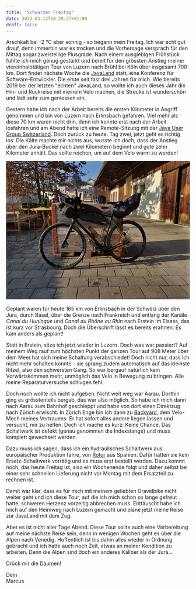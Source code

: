 ```yaml
---
title: "Schwarzer Freitag"
date: 2022-03-12T10:29:27+01:00
draft: false
---
```


Arschkalt bei -2 °C aber sonnig - so begann mein Freitag. Ich war echt gut drauf, denn immerhin war es trocken und die Vorhersage versprach für den Mittag sogar zweistellige Plusgrade. Nach einem ausgiebigen Frühstück fühlte ich mich genug gestärkt und bereit für den grössten Anstieg meiner viereinhalbtätigen Tour von Luzern nach Brühl bei Köln über insgesamt 700 km. Dort findet nächste Woche die [JavaLand](https://www.javaland.eu/de/home/) statt, eine Konferenz für Software-Entwickler. Die erste seit fast drei Jahren für mich. Wie bereits 2019 bei der letzten "echten" JavaLand, so wollte ich auch dieses Jahr die Hin- und Rückreise mit meinem Velo machen, die Strecke ist wunderschön und lädt sehr zum geniessen ein.

Gestern habe ich nach der Arbeit bereits die ersten Kilometer in Angriff genommen und bin von Luzern nach Erlinsbach gefahren. Viel mehr als diese 70 km waren nicht drin, denn ich konnte erst nach der Arbeit losfahren und am Abend hatte ich eine Remote-Sitzung mit der [Java User Group Switzerland](https://www.jug.ch/). Doch zurück zu heute. Tag zwei, jetzt geht es richtig los. Die Kälte machte mir nichts aus, wusste ich doch, dass der Anstieg über den Jura-Buckel nach zwei Kilometern beginnt und gute zehn Kilometer anhält. Das sollte reichen, um auf dem Velo warm zu werden!

![Mein Gravelbike - gepackt und abfahrbereit](/images/blog/2022-03-12_black-friday.jpg)

Geplant waren für heute 165 km von Erlinsbach in der Schweiz über den Jura, durch Basel, über die Grenze nach Frankreich und entlang der Kanäle *Canal du Huningue* und *Canal du Rhône au Rhin* nach Erstein im Elsass, das ist kurz vor Strasbourg. Doch die Überschrift lässt es bereits erahnen: Es kam anders als geplant!

Statt in Erstein, sitze ich jetzt wieder in Luzern. Doch was war passiert? Auf meinem Weg rauf zum höchsten Punkt der ganzen Tour auf 908 Meter über dem Meer hat sich meine Schaltung verabschiedet! Doch nicht nur, dass ich nicht mehr schalten konnte - sie sprang zudem automatisch auf das kleinste Ritzel, also den schwersten Gang. So war bergauf natürlich kein Vorwärtskommen mehr, unmöglich das Velo in Bewegung zu bringen. Alle meine Reparaturversuche schlugen fehl.

Doch noch wollte ich nicht aufgeben. Nicht weit weg war Aarau. Dorthin ging es grösstenteils bergab, das war also möglich. So habe ich mich dann nach Aarau zum Bahnhof geschleppt und habe von dort einen Direktzug nach Zürich erwischt. In Zürich Enge bin ich dann zu [Backyard](https://www.backyard.ch/), dem Velo-Mech meines Vertrauens. Er hat sofort alles andere liegen lassen und versucht, mir zu helfen. Doch ich mache es kurz: Keine Chance. Das Schaltwerk ist defekt (genau genommen die Indexstange) und muss komplett gewechselt werden.

Dazu muss ich sagen, dass ich ein hydraulisches Schaltwerk aus europäischer Produktion fahre, von [Rotor](https://rotorbike.com/) aus Spanien. Dafür hatten sie kein Ersatz-Schaltwerk vorrätig und es muss erst bestellt werden. Dazu kommt noch, das heute Freitag ist, also ein Wochenende folgt und daher selbst bei einer sehr schnellen Lieferung nicht vor Montag mit dem Ersatzteil zu rechnen ist.

Damit war klar, dass es für mich mit meinem geliebten Gravelbike nicht weiter geht und ich diese Tour, auf die ich mich schon so lange gefreut hatte, schweren Herzenz vorzeitig abbrechen muss. Enttäuscht habe ich mich auf den Heimweg nach Luzern gemacht und plane jetzt meine Reise zur JavaLand mit dem Zug.

Aber es ist nicht aller Tage Abend. Diese Tour sollte auch eine Vorbereitung auf meine nächste Reise sein, denn in wenigen Wochen geht es über die Alpen nach Venedig. Hoffentlich ist bis dahin alles wieder in Ordnung gebracht und ich hatte auch noch Zeit, etwas an meiner Kondition zu arbeiten. Denn die Alpen sind doch ein anderes Kaliber als der Jura...

Drück mir die Daumen!

Dein  
Marcus
